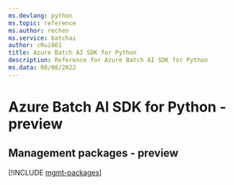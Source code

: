 ```yaml
---
ms.devlang: python
ms.topic: reference
ms.author: rechen
ms.service: batchai
author: cRui861
title: Azure Batch AI SDK for Python
description: Reference for Azure Batch AI SDK for Python
ms.data: 08/08/2022
---
```

# Azure Batch AI SDK for Python - preview

## Management packages - preview
[!INCLUDE [mgmt-packages](batch-ai-mgmt-index.md)]